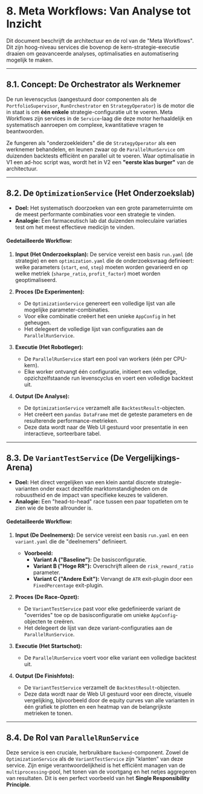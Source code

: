 # 8. Meta Workflows: Van Analyse tot Inzicht

Dit document beschrijft de architectuur en de rol van de "Meta Workflows". Dit zijn hoog-niveau services die bovenop de kern-strategie-executie draaien om geavanceerde analyses, optimalisaties en automatisering mogelijk te maken.

---
## 8.1. Concept: De Orchestrator als Werknemer

De run levenscyclus (aangestuurd door componenten als de `PortfolioSupervisor`, `RunOrchestrator` en `StrategyOperator`) is de motor die in staat is om **één enkele** strategie-configuratie uit te voeren. Meta Workflows zijn services in de `Service`-laag die deze motor herhaaldelijk en systematisch aanroepen om complexe, kwantitatieve vragen te beantwoorden.

Ze fungeren als "onderzoekleiders" die de `StrategyOperator` als een werknemer behandelen, en leunen zwaar op de `ParallelRunService` om duizenden backtests efficiënt en parallel uit te voeren. Waar optimalisatie in V1 een ad-hoc script was, wordt het in V2 een **"eerste klas burger"** van de architectuur.

---
## 8.2. De `OptimizationService` (Het Onderzoekslab)

* **Doel:** Het systematisch doorzoeken van een grote parameterruimte om de meest performante combinaties voor een strategie te vinden.
* **Analogie:** Een farmaceutisch lab dat duizenden moleculaire variaties test om het meest effectieve medicijn te vinden.

#### **Gedetailleerde Workflow:**

1.  **Input (Het Onderzoeksplan):** De service vereist een basis `run.yaml` (de strategie) en een `optimization.yaml` die de onderzoeksvraag definieert: welke parameters (`start`, `end`, `step`) moeten worden gevarieerd en op welke metriek (`sharpe_ratio`, `profit_factor`) moet worden geoptimaliseerd.

2.  **Proces (De Experimenten):**
    * De `OptimizationService` genereert een volledige lijst van alle mogelijke parameter-combinaties.
    * Voor elke combinatie creëert het een unieke `AppConfig` in het geheugen.
    * Het delegeert de volledige lijst van configuraties aan de `ParallelRunService`.

3.  **Executie (Het Robotleger):**
    * De `ParallelRunService` start een pool van workers (één per CPU-kern).
    * Elke worker ontvangt één configuratie, initieert een volledige, opzichzelfstaande run levenscyclus en voert een volledige backtest uit.

4.  **Output (De Analyse):**
    * De `OptimizationService` verzamelt alle `BacktestResult`-objecten.
    * Het creëert een `pandas DataFrame` met de geteste parameters en de resulterende performance-metrieken.
    * Deze data wordt naar de Web UI gestuurd voor presentatie in een interactieve, sorteerbare tabel.

---
## 8.3. De `VariantTestService` (De Vergelijkings-Arena)

* **Doel:** Het direct vergelijken van een klein aantal discrete strategie-varianten onder exact dezelfde marktomstandigheden om de robuustheid en de impact van specifieke keuzes te valideren.
* **Analogie:** Een "head-to-head" race tussen een paar topatleten om te zien wie de beste allrounder is.

#### **Gedetailleerde Workflow:**

1.  **Input (De Deelnemers):** De service vereist een basis `run.yaml` en een `variant.yaml` die de "deelnemers" definieert.
    * **Voorbeeld:**
        * **Variant A ("Baseline"):** De basisconfiguratie.
        * **Variant B ("Hoge RR"):** Overschrijft alleen de `risk_reward_ratio` parameter.
        * **Variant C ("Andere Exit"):** Vervangt de `ATR` exit-plugin door een `FixedPercentage` exit-plugin.

2.  **Proces (De Race-Opzet):**
    * De `VariantTestService` past voor elke gedefinieerde variant de "overrides" toe op de basisconfiguratie om unieke `AppConfig`-objecten te creëren.
    * Het delegeert de lijst van deze variant-configuraties aan de `ParallelRunService`.

3.  **Executie (Het Startschot):**
    * De `ParallelRunService` voert voor elke variant een volledige backtest uit.

4.  **Output (De Finishfoto):**
    * De `VariantTestService` verzamelt de `BacktestResult`-objecten.
    * Deze data wordt naar de Web UI gestuurd voor een directe, visuele vergelijking, bijvoorbeeld door de equity curves van alle varianten in één grafiek te plotten en een heatmap van de belangrijkste metrieken te tonen.

---
## 8.4. De Rol van `ParallelRunService`

Deze service is een cruciale, herbruikbare `Backend`-component. Zowel de `OptimizationService` als de `VariantTestService` zijn "klanten" van deze service. Zijn enige verantwoordelijkheid is het efficiënt managen van de `multiprocessing`-pool, het tonen van de voortgang en het netjes aggregeren van resultaten. Dit is een perfect voorbeeld van het **Single Responsibility Principle**.